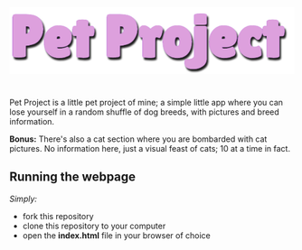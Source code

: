 ![Pet Project logo](Pet-Project-logo2.png)
#
Pet Project is a little pet project of mine; a simple little app where you can lose yourself in a random shuffle of dog breeds, with pictures and breed information.

**Bonus:** There's also a cat section where you are bombarded with cat pictures. No information here, just a visual feast of cats; 10 at a time in fact.

## Running the webpage
*Simply:* <br/>
* fork this repository
* clone this repository to your computer
* open the **index.html** file in your browser of choice












